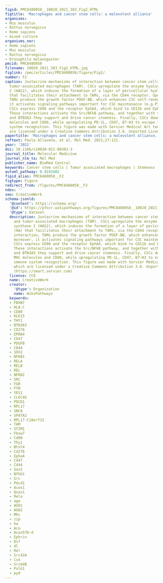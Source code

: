 ```yaml
---
figid: PMC8480058__10020_2021_383_Fig2_HTML
figtitle: 'Macrophages and cancer stem cells: a malevolent alliance'
organisms:
- Mus musculus
- Rattus norvegicus
- Homo sapiens
- mixed culture
organisms_ner:
- Homo sapiens
- Mus musculus
- Rattus norvegicus
- Drosophila melanogaster
pmcid: PMC8480058
filename: 10020_2021_383_Fig2_HTML.jpg
figlink: /pmc/articles/PMC8480058/figure/Fig2/
number: F2
caption: Juxtacrine mechanisms of interaction between cancer stem cells (CSCs) and
  tumor-associated macrophages (TAM). CSCs upregulate the enzyme hyaluronan synthase
  2 (HAS2), which induces the formation of a layer of pericellular hyaluronan (HA)
  that facilitates their attachment to TAMs, via the CD44 receptor. Upon this interaction,
  TAMs produce the growth factor PDGF-BB, which enhances CSC self-renewal; moreover,
  it activates signaling pathways important for CSC maintenance (e.g.PI3K–4EBP1–SOX2).
  CSCs express CD90 and the receptor EphA4, which bind to CD11b and Ephrin, respectively.
  These interactions activate the Src/NFkB pathway, and together with the LSECtin
  and BTN3A3 they support and drive cancer stemness. Finally, CSCs downregulate MHC
  molecules and CD80, while upregulating PD-1L, CD47, B7-H3 to escape from the immune
  system recognition. This figure was made with Servier Medical Art templates, which
  are licensed under a Creative Commons Attribution 3.0. Unported License (https://smart.servier.com)
papertitle: 'Macrophages and cancer stem cells: a malevolent alliance.'
reftext: Paola Allavena, et al. Mol Med. 2021;27:121.
year: '2021'
doi: 10.1186/s10020-021-00383-3
journal_title: Molecular Medicine
journal_nlm_ta: Mol Med
publisher_name: BioMed Central
keywords: Cancer stem cells | Tumor associated macrophages | Stemness | GPNMB
automl_pathway: 0.9243402
figid_alias: PMC8480058__F2
figtype: Figure
redirect_from: /figures/PMC8480058__F2
ndex: ''
seo: CreativeWork
schema-jsonld:
  '@context': https://schema.org/
  '@id': https://pfocr.wikipathways.org/figures/PMC8480058__10020_2021_383_Fig2_HTML.html
  '@type': Dataset
  description: Juxtacrine mechanisms of interaction between cancer stem cells (CSCs)
    and tumor-associated macrophages (TAM). CSCs upregulate the enzyme hyaluronan
    synthase 2 (HAS2), which induces the formation of a layer of pericellular hyaluronan
    (HA) that facilitates their attachment to TAMs, via the CD44 receptor. Upon this
    interaction, TAMs produce the growth factor PDGF-BB, which enhances CSC self-renewal;
    moreover, it activates signaling pathways important for CSC maintenance (e.g.PI3K–4EBP1–SOX2).
    CSCs express CD90 and the receptor EphA4, which bind to CD11b and Ephrin, respectively.
    These interactions activate the Src/NFkB pathway, and together with the LSECtin
    and BTN3A3 they support and drive cancer stemness. Finally, CSCs downregulate
    MHC molecules and CD80, while upregulating PD-1L, CD47, B7-H3 to escape from the
    immune system recognition. This figure was made with Servier Medical Art templates,
    which are licensed under a Creative Commons Attribution 3.0. Unported License
    (https://smart.servier.com)
  license: CC0
  name: CreativeWork
  creator:
    '@type': Organization
    name: WikiPathways
  keywords:
  - FBXW7
  - HLA-C
  - CD80
  - KLK15
  - THY1
  - BTN3A3
  - CD276
  - EPHA4
  - CD47
  - PDGFB
  - CD44
  - SOX2
  - NFKB1
  - RELA
  - RELB
  - REL
  - NFKB2
  - SRC
  - FGR
  - FYN
  - YES1
  - CLEC4G
  - PDCD1
  - RPL17
  - SNCA
  - SPATA2
  - RPL17-C18orf32
  - TAM
  - STIM1
  - Fbxw7
  - Cd80
  - Thy1
  - Btnl4
  - Cd276
  - Epha4
  - Cd47
  - Cd44
  - Sox2
  - Nfkb1
  - Src
  - Pdcd1
  - Acox1
  - Qsox1
  - Rela
  - ago
  - AGO1
  - AGO2
  - Mhc
  - zip
  - ha
  - Aco
  - Acox57D-d
  - Ephrin
  - Dif
  - dl
  - Rel
  - Src42A
  - Csk
  - Src64B
  - PolG1
  - pyd
---
```

